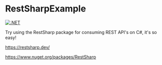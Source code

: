 # RestSharpExample

[![.NET](https://github.com/rafaelrveiga/RestSharpExample/actions/workflows/dotnet.yml/badge.svg)](https://github.com/rafaelrveiga/RestSharpExample/actions/workflows/dotnet.yml)

Try using the RestSharp package for consuming REST API's on C#, it's so easy!

<https://restsharp.dev/>

<https://www.nuget.org/packages/RestSharp>

